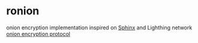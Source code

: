# ronion

onion encryption implementation inspired on
[Sphinx](https://www.cypherpunks.ca/~iang/pubs/SphinxOR.pdf) and Lighthing 
network [onion encryption
protocol](https://github.com/lightningnetwork/lightning-rfc/blob/master/04-onion-routing.md)


